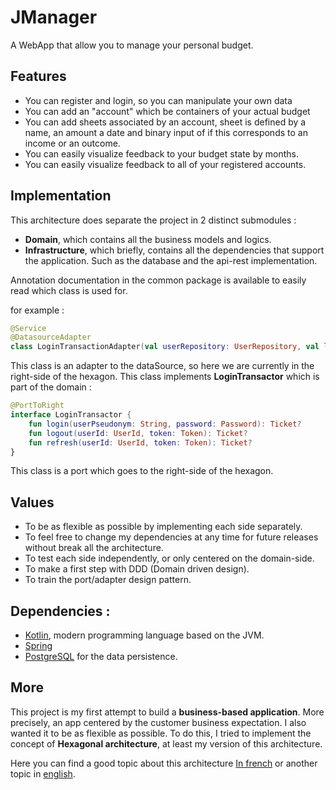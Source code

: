 # JManager

A WebApp that allow you to manage your personal budget.

## Features

- You can register and login, so you can manipulate your own data
- You can add an "account" which be containers of your actual budget
- You can add sheets associated by an account, sheet is defined by a name, an amount a date and binary input of if this corresponds to an income or an outcome.
- You can easily visualize feedback to your budget state by months.
- You can easily visualize feedback to all of your registered accounts.


## Implementation

This architecture does separate the project in 2 distinct submodules :

* **Domain**, which contains all the business models and logics.
* **Infrastructure**, which briefly, contains all the dependencies that support the application. Such as the database and the api-rest implementation.

Annotation documentation in the common package is available to easily read which class is used for.

for example : 
```kotlin
@Service
@DatasourceAdapter
class LoginTransactionAdapter(val userRepository: UserRepository, val loginRepository: LoginRepository) : LoginTransactor
```
This class is an adapter to the dataSource, so here we are currently in the right-side of the hexagon.
This class implements **LoginTransactor** which is part of the domain : 
```kotlin
@PortToRight
interface LoginTransactor {
    fun login(userPseudonym: String, password: Password): Ticket?
    fun logout(userId: UserId, token: Token): Ticket?
    fun refresh(userId: UserId, token: Token): Ticket?
}
```
This class is a port which goes to the right-side of the hexagon.

## Values

* To be as flexible as possible by implementing each side separately.
* To feel free to change my dependencies at any time for future releases without break all the architecture. 
* To test each side independently, or only centered on the domain-side. 
* To make a first step with DDD (Domain driven design).
* To train the port/adapter design pattern.

## Dependencies : 

* [Kotlin](https://kotlinlang.org/), modern programming language based on the JVM.
* [Spring](https://spring.io/) 
* [PostgreSQL](https://www.postgresql.org/) for the data persistence.

## More

This project is my first attempt to build a **business-based application**. More precisely, an app centered by the customer business expectation.
I also wanted it to be as flexible as possible.
To do this, I tried to implement the concept of **Hexagonal architecture**, at least my version of this architecture.

Here you can find a good topic about this architecture [In french](https://blog.octo.com/architecture-hexagonale-trois-principes-et-un-exemple-dimplementation/) or another topic in [english](https://medium.com/ssense-tech/hexagonal-architecture-there-are-always-two-sides-to-every-story-bc0780ed7d9c).


